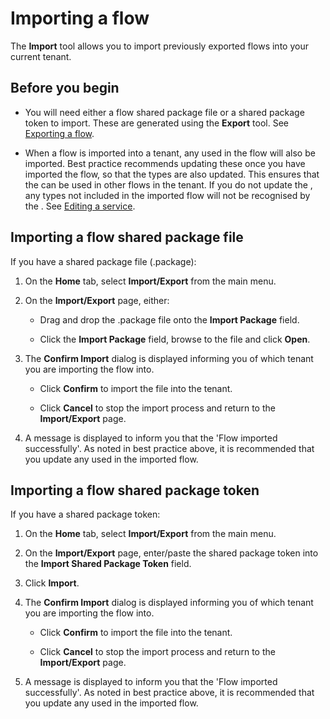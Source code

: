 # Importing a flow

<head>
  <meta name="guidename" content="Flow"/>
  <meta name="context" content="GUID-d6a6d656-0e4b-4e59-b830-cbec14557491"/>
</head>


The **Import** tool allows you to import previously exported flows into your current tenant.

## Before you begin

-   You will need either a flow shared package file or a shared package token to import. These are generated using the **Export** tool. See [Exporting a flow](c-flo-Export_a_Flow_68fc8c07-7e2a-4011-98f5-d3d40c295277.md).

-   When a flow is imported into a tenant, any used in the flow will also be imported. Best practice recommends updating these once you have imported the flow, so that the types are also updated. This ensures that the can be used in other flows in the tenant. If you do not update the , any types not included in the imported flow will not be recognised by the . See [Editing a service](t-flo-Services_Editing_a_Service_571922e4-9c92-463b-bb4a-80ff42580abc.md).


## Importing a flow shared package file

If you have a shared package file \(.package\):

1.  On the **Home** tab, select **Import/Export** from the main menu.
2.  On the **Import/Export** page, either:
    -   Drag and drop the .package file onto the **Import Package** field.

    -   Click the **Import Package** field, browse to the file and click **Open**.

3.  The **Confirm Import** dialog is displayed informing you of which tenant you are importing the flow into.
    -   Click **Confirm** to import the file into the tenant.

    -   Click **Cancel** to stop the import process and return to the **Import/Export** page.

4.  A message is displayed to inform you that the 'Flow imported successfully'. As noted in best practice above, it is recommended that you update any used in the imported flow.

## Importing a flow shared package token

If you have a shared package token:

1.  On the **Home** tab, select **Import/Export** from the main menu.
2.  On the **Import/Export** page, enter/paste the shared package token into the **Import Shared Package Token** field.
3.  Click **Import**.
4.  The **Confirm Import** dialog is displayed informing you of which tenant you are importing the flow into.
    -   Click **Confirm** to import the file into the tenant.

    -   Click **Cancel** to stop the import process and return to the **Import/Export** page.

5.  A message is displayed to inform you that the 'Flow imported successfully'. As noted in best practice above, it is recommended that you update any used in the imported flow.